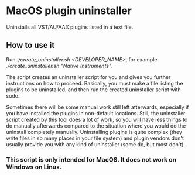 # MacOS plugin uninstaller

Uninstalls all VST/AU/AAX plugins listed in a text file.

## How to use it

Run *./create_uninstaller.sh <DEVELOPER_NAME>*, for example *./create_uninstaller.sh "Native Instruments"*.

The script creates an uninstaller script for you and gives you further instructions on how to proceed. Basically, you must make a file listing the plugins to be uninstalled, and then run the created uninstaller script with sudo.

Sometimes there will be some manual work still left afterwards, especially if you have installed the plugins in non-default locations. Still, the uninstaller script created by this tool does a lot of work, so you will have less things to do manually afterwards compared to the situation where you would do the uninstall completely manually. Uninstalling plugins is quite complex (they write files in so many places in your file system) and plugin vendors don't usually provide you with any kind of uninstaller (some do, but most don't).

### This script is only intended for MacOS. It does not work on Windows on Linux.

